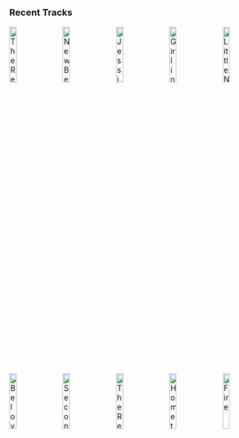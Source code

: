 ### Recent Tracks
[<img src='https://lastfm.freetls.fastly.net/i/u/300x300/e941370148fd40cc8107f83070045168.png' width='16%' height='16%' alt='The Real Thing'>](https://www.last.fm/music/phoenix/_/the%2breal%2bthing)&nbsp;&nbsp;&nbsp;&nbsp;[<img src='https://lastfm.freetls.fastly.net/i/u/300x300/2a5e95379516f40e964d94113efa4fe4.png' width='16%' height='16%' alt='New Best Friend'>](https://www.last.fm/music/neon%2btrees/_/new%2bbest%2bfriend)&nbsp;&nbsp;&nbsp;&nbsp;[<img src='https://lastfm.freetls.fastly.net/i/u/300x300/b2c3191ff51f9e593ee299283b9366b5.png' width='16%' height='16%' alt='Jessica WJ'>](https://www.last.fm/music/cayucas/_/jessica%2bwj)&nbsp;&nbsp;&nbsp;&nbsp;[<img src='https://lastfm.freetls.fastly.net/i/u/300x300/4c538de09e0cb488df01bec580052ab5.png' width='16%' height='16%' alt='Girl in the Box'>](https://www.last.fm/music/daniella%2bmason/_/girl%2bin%2bthe%2bbox)&nbsp;&nbsp;&nbsp;&nbsp;[<img src='https://lastfm.freetls.fastly.net/i/u/300x300/2acf2fc0f8534cddcc051a4410b8edf5.png' width='16%' height='16%' alt='Little Numbers'>](https://www.last.fm/music/boy/_/little%2bnumbers)&nbsp;&nbsp;&nbsp;&nbsp;<br>[<img src='https://lastfm.freetls.fastly.net/i/u/300x300/84b4afbcddd883c55720a30e91c514bf.png' width='16%' height='16%' alt='Beloved'>](https://www.last.fm/music/mumford%2b%2526%2bsons/_/beloved)&nbsp;&nbsp;&nbsp;&nbsp;[<img src='https://lastfm.freetls.fastly.net/i/u/300x300/7e31f937983c21353e7871432499e54a.png' width='16%' height='16%' alt='Second Guessing Games'>](https://www.last.fm/music/colony%2bhouse/_/second%2bguessing%2bgames)&nbsp;&nbsp;&nbsp;&nbsp;[<img src='https://lastfm.freetls.fastly.net/i/u/300x300/b8ad230db503ebbb87f3f618e59c9b30.png' width='16%' height='16%' alt='The Real Thing'>](https://www.last.fm/music/kyle%2breynolds/_/the%2breal%2bthing)&nbsp;&nbsp;&nbsp;&nbsp;[<img src='https://lastfm.freetls.fastly.net/i/u/300x300/0f926839f98a715f3763ef1899bd6b7a.png' width='16%' height='16%' alt='Hometown Heroes'>](https://www.last.fm/music/moon%2btaxi/_/hometown%2bheroes)&nbsp;&nbsp;&nbsp;&nbsp;[<img src='https://lastfm.freetls.fastly.net/i/u/300x300/cf5023c80f2c9ec9a78e16055d572be4.png' width='16%' height='16%' alt='Fire'>](https://www.last.fm/music/louis%2bthe%2bchild/_/fire)&nbsp;&nbsp;&nbsp;&nbsp;<br>